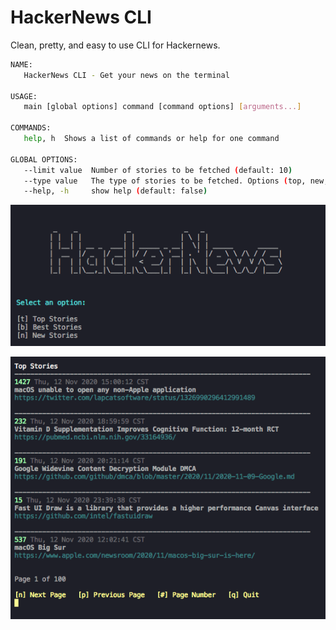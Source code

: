 # HackerNews CLI

Clean, pretty, and easy to use CLI for Hackernews.

```bash
NAME:
   HackerNews CLI - Get your news on the terminal

USAGE:
   main [global options] command [command options] [arguments...]

COMMANDS:
   help, h  Shows a list of commands or help for one command

GLOBAL OPTIONS:
   --limit value  Number of stories to be fetched (default: 10)
   --type value   The type of stories to be fetched. Options (top, new, or best): [t b n]
   --help, -h     show help (default: false)
```

![Main Prompt](https://raw.githubusercontent.com/brandenc40/hackernews-cli/master/screenshots/main-prompt.png)

![News Display](https://raw.githubusercontent.com/brandenc40/hackernews-cli/master/screenshots/news-display.png)
